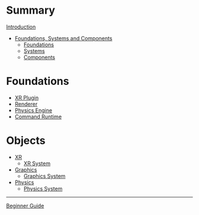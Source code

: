 # Summary

[Introduction](introduction.md)

- [Foundations, Systems and Components](foundations-and-objects.md)
	- [Foundations](foundations-and-objects/foundation.md)
	- [Systems](foundations-and-objects/system.md)
	- [Components](foundations-and-objects/component.md)

# Foundations

- [XR Plugin]()
- [Renderer]()
- [Physics Engine]()
- [Command Runtime](command-runtime.md)

# Objects

- [XR]()
	- [XR System]()
- [Graphics]()
	- [Graphics System]()
- [Physics]()
	- [Physics System]()

---

[Beginner Guide](beginner-guide-redirect.md)
